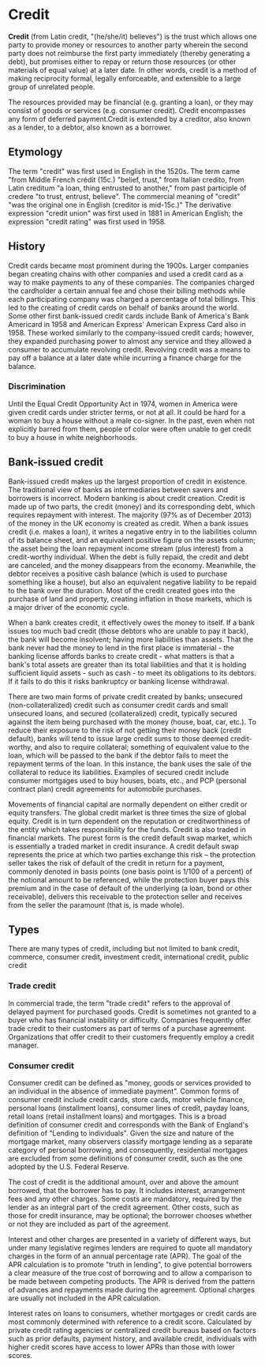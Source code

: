 # Credit

**Credit** (from Latin credit, "(he/she/it) believes") is the trust which allows one party to provide money or resources to another party wherein the second party does not reimburse the first party immediately (thereby generating a debt), but promises either to repay or return those resources (or other materials of equal value) at a later date. In other words, credit is a method of making reciprocity formal, legally enforceable, and extensible to a large group of unrelated people.

The resources provided may be financial (e.g. granting a loan), or they may consist of goods or services (e.g. consumer credit). Credit encompasses any form of deferred payment.Credit is extended by a creditor, also known as a lender, to a debtor, also known as a borrower.

## Etymology
The term "credit" was first used in English in the 1520s. The term came "from Middle French crédit (15c.) "belief, trust," from Italian credito, from Latin creditum "a loan, thing entrusted to another," from past participle of credere "to trust, entrust, believe". The commercial meaning of "credit" "was the original one in English (creditor is mid-15c.)" The derivative expression "credit union" was first used in 1881 in American English; the expression "credit rating" was first used in 1958.

## History
Credit cards became most prominent during the 1900s. Larger companies began creating chains with other companies and used a credit card as a way to make payments to any of these companies. The companies charged the cardholder a certain annual fee and chose their billing methods while each participating company was charged a percentage of total billings. This led to the creating of credit cards on behalf of banks around the world. Some other first bank-issued credit cards include Bank of America's Bank Americard in 1958 and American Express' American Express Card also in 1958. These worked similarly to the company-issued credit cards; however, they expanded purchasing power to almost any service and they allowed a consumer to accumulate revolving credit. Revolving credit was a means to pay off a balance at a later date while incurring a finance charge for the balance.

### **Discrimination**
Until the Equal Credit Opportunity Act in 1974, women in America were given credit cards under stricter terms, or not at all. It could be hard for a woman to buy a house without a male co-signer. In the past, even when not explicitly barred from them, people of color were often unable to get credit to buy a house in white neighborhoods.

## Bank-issued credit
Bank-issued credit makes up the largest proportion of credit in existence. The traditional view of banks as intermediaries between savers and borrowers is incorrect. Modern banking is about credit creation. Credit is made up of two parts, the credit (money) and its corresponding debt, which requires repayment with interest. The majority (97% as of December 2013) of the money in the UK economy is created as credit. When a bank issues credit (i.e. makes a loan), it writes a negative entry in to the liabilities column of its balance sheet, and an equivalent positive figure on the assets column; the asset being the loan repayment income stream (plus interest) from a credit-worthy individual. When the debt is fully repaid, the credit and debt are canceled, and the money disappears from the economy. Meanwhile, the debtor receives a positive cash balance (which is used to purchase something like a house), but also an equivalent negative liability to be repaid to the bank over the duration. Most of the credit created goes into the purchase of land and property, creating inflation in those markets, which is a major driver of the economic cycle.

When a bank creates credit, it effectively owes the money to itself. If a bank issues too much bad credit (those debtors who are unable to pay it back), the bank will become insolvent; having more liabilities than assets. That the bank never had the money to lend in the first place is immaterial - the banking license affords banks to create credit - what matters is that a bank's total assets are greater than its total liabilities and that it is holding sufficient liquid assets - such as cash - to meet its obligations to its debtors. If it fails to do this it risks bankruptcy or banking license withdrawal.

There are two main forms of private credit created by banks; unsecured (non-collateralized) credit such as consumer credit cards and small unsecured loans, and secured (collateralized) credit, typically secured against the item being purchased with the money (house, boat, car, etc.). To reduce their exposure to the risk of not getting their money back (credit default), banks will tend to issue large credit sums to those deemed credit-worthy, and also to require collateral; something of equivalent value to the loan, which will be passed to the bank if the debtor fails to meet the repayment terms of the loan. In this instance, the bank uses the sale of the collateral to reduce its liabilities. Examples of secured credit include consumer mortgages used to buy houses, boats, etc., and PCP (personal contract plan) credit agreements for automobile purchases.

Movements of financial capital are normally dependent on either credit or equity transfers. The global credit market is three times the size of global equity. Credit is in turn dependent on the reputation or creditworthiness of the entity which takes responsibility for the funds. Credit is also traded in financial markets. The purest form is the credit default swap market, which is essentially a traded market in credit insurance. A credit default swap represents the price at which two parties exchange this risk – the protection seller takes the risk of default of the credit in return for a payment, commonly denoted in basis points (one basis point is 1/100 of a percent) of the notional amount to be referenced, while the protection buyer pays this premium and in the case of default of the underlying (a loan, bond or other receivable), delivers this receivable to the protection seller and receives from the seller the paramount (that is, is made whole).

## Types
There are many types of credit, including but not limited to bank credit, commerce, consumer credit, investment credit, international credit, public credit

### **Trade credit**
In commercial trade, the term "trade credit" refers to the approval of delayed payment for purchased goods. Credit is sometimes not granted to a buyer who has financial instability or difficulty. Companies frequently offer trade credit to their customers as part of terms of a purchase agreement. Organizations that offer credit to their customers frequently employ a credit manager.

### **Consumer credit**
Consumer credit can be defined as "money, goods or services provided to an individual in the absence of immediate payment". Common forms of consumer credit include credit cards, store cards, motor vehicle finance, personal loans (installment loans), consumer lines of credit, payday loans, retail loans (retail installment loans) and mortgages. This is a broad definition of consumer credit and corresponds with the Bank of England's definition of "Lending to individuals". Given the size and nature of the mortgage market, many observers classify mortgage lending as a separate category of personal borrowing, and consequently, residential mortgages are excluded from some definitions of consumer credit, such as the one adopted by the U.S. Federal Reserve.

The cost of credit is the additional amount, over and above the amount borrowed, that the borrower has to pay. It includes interest, arrangement fees and any other charges. Some costs are mandatory, required by the lender as an integral part of the credit agreement. Other costs, such as those for credit insurance, may be optional; the borrower chooses whether or not they are included as part of the agreement.

Interest and other charges are presented in a variety of different ways, but under many legislative regimes lenders are required to quote all mandatory charges in the form of an annual percentage rate (APR). The goal of the APR calculation is to promote "truth in lending", to give potential borrowers a clear measure of the true cost of borrowing and to allow a comparison to be made between competing products. The APR is derived from the pattern of advances and repayments made during the agreement. Optional charges are usually not included in the APR calculation.

Interest rates on loans to consumers, whether mortgages or credit cards are most commonly determined with reference to a credit score. Calculated by private credit rating agencies or centralized credit bureaus based on factors such as prior defaults, payment history, and available credit, individuals with higher credit scores have access to lower APRs than those with lower scores.